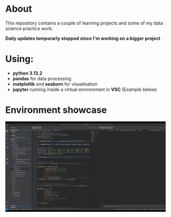 # About
This repository contains a couple of learning projects and some of my data science practice work.

**Daily updates temporarly stopped since I'm working on a bigger project**

# Using:  
- **python 3.13.2**
- **pandas** for data processing
- **matplotlib** and **seaborn** for visualisation
- **jupyter** running inside a virtual environment in **VSC** (Example below)

# Environment showcase
![Showcase](readme-assets/env_showcase.gif) 
